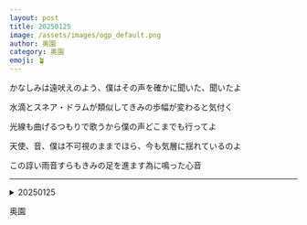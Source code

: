 ```yaml
---
layout: post
title: 20250125
image: /assets/images/ogp_default.png
author: 奥園
category: 奥園
emoji: 🪴
---
```


<div class="tanka-area"><div class="tanka">
<p>かなしみは遠吠えのよう、僕はその声を確かに聞いた、聞いたよ</p>

<p>水滴とスネア・ドラムが類似してきみの歩幅が変わると気付く</p>

<p>光線も曲げるつもりで歌うから僕の声どこまでも行ってよ</p>

<p>天使、音、僕は不可視のままでほら、今も気層に揺れているのよ</p>

<p>この諄い雨音すらもきみの足を進ます為に鳴った心音</p>

</div></div>

---

<details><summary>20250125</summary>
かなしみは遠吠えのよう、僕はその声を確かに聞いた、聞いたよ<br/>
水滴とスネア・ドラムが類似してきみの歩幅が変わると気付く<br/>
光線も曲げるつもりで歌うから僕の声どこまでも行ってよ<br/>
天使、音、僕は不可視のままでほら、今も気層に揺れているのよ<br/>
この諄い雨音すらもきみの足を進ます為に鳴った心音<br/>
<br/>

</details>

奥園
